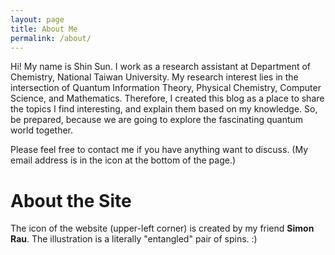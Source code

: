 ```yaml
---
layout: page
title: About Me
permalink: /about/
---
```


Hi! My name is Shin Sun. I work as a research assistant at Department of Chemistry, National Taiwan University. My research interest
lies in the intersection of Quantum Information Theory, Physical Chemistry, Computer Science, and Mathematics. Therefore, I created this blog as
a place to share the topics I find interesting, and explain them based on my knowledge. So, be prepared, because we are going to explore the fascinating quantum world
together.

Please feel free to contact me if you have anything want to discuss. 
(My email address is in the icon at the bottom of the page.)

# About the Site

The icon of the website (upper-left corner) is created by my friend **Simon Rau**. The illustration is a literally "entangled" pair of spins. :)
